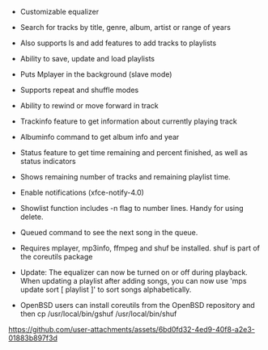 * Customizable equalizer<br>
* Search for tracks by title, genre, album, artist or range of years<br>
* Also supports ls and add features to add tracks to playlists<br>
* Ability to save, update and load playlists<br>
* Puts Mplayer in the background (slave mode)<br>
* Supports repeat and shuffle modes<br>
* Ability to rewind or move forward in track<br>
* Trackinfo feature to get information about currently playing track<br>
* Albuminfo command to get album info and year<br>
* Status feature to get time remaining and percent finished, as well as status indicators<br>
* Shows remaining number of tracks and remaining playlist time.<br>
* Enable notifications (xfce-notify-4.0)
* Showlist function includes -n flag to number lines. Handy for using delete.
* Queued command to see the next song in the queue.
* Requires mplayer, mp3info, ffmpeg and shuf be installed. shuf is part of the coreutils package

* Update: The equalizer can now be turned on or off during playback.
When updating a playlist after adding songs, you can now use 'mps update sort [ playlist ]' to sort songs alphabetically.

* OpenBSD users can install coreutils from the OpenBSD repository and then cp /usr/local/bin/gshuf /usr/local/bin/shuf

https://github.com/user-attachments/assets/6bd0fd32-4ed9-40f8-a2e3-01883b897f3d

